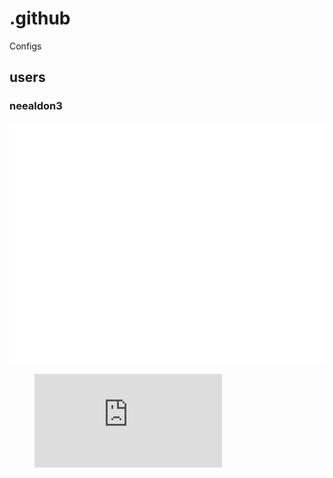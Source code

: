 # .github
Configs
 <!--START_SECTION:activity-->

  <!--END_SECTION:activity-->


## users
### neealdon3
![Metrics](/github-metrics.svg)
<figure><embed src="https://wakatime.com/share/@b7b542fc-a5d1-46f5-844e-a4567ad4cfd4/cd19935c-2cb1-441e-bf98-09acc1bdeb8f.svg"></embed></figure>
